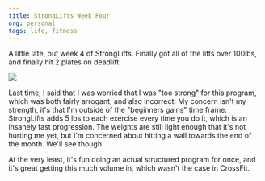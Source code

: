```yaml
---
title: StrongLifts Week Four
org: personal
tags: life, fitness
---
```


A little late, but week 4 of StrongLifts. Finally got all of the lifts over
100lbs, and finally hit 2 plates on deadlift:

![](/images/StrongLifts-week-4.jpg)

Last time, I said that I was worried that I was "too strong" for this program,
which was both fairly arrogant, and also incorrect. My concern isn't my
strength, it's that I'm outside of the "beginners gains" time frame.
StrongLifts adds 5 lbs to each exercise every time you do it, which is an
insanely fast progression. The weights are still light enough that it's not
hurting me yet, but I'm concerned about hitting a wall towards the end of the
month. We'll see though.

At the very least, it's fun doing an actual structured program for once, and
it's great getting this much volume in, which wasn't the case in CrossFit.
